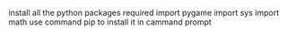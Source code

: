 install all the python packages required
import pygame
import sys
import math
use command pip to install it in cammand prompt
